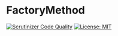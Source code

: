 # FactoryMethod
[![Scrutinizer Code Quality](https://scrutinizer-ci.com/g/Jagepard/JavaDesignPatterns-FactoryMethod/badges/quality-score.png?b=master)](https://scrutinizer-ci.com/g/Jagepard/JavaDesignPatterns-FactoryMethod/?branch=master)
[![License: MIT](https://img.shields.io/badge/license-MIT-498e7f.svg)](https://mit-license.org/)
